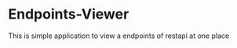 Endpoints-Viewer
================

This is simple application to view a endpoints of restapi at one place
